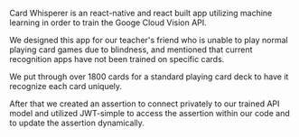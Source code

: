 Card Whisperer is an react-native and react built app utilizing machine learning in order to train the Googe Cloud Vision API. 

We designed this app for our teacher's friend who is unable to play normal playing card games due to blindness, and mentioned that
current recognition apps have not been trained on specific cards. 

We put through over 1800 cards for a standard playing card deck to have it recognize each card uniquely. 

After that we created an assertion to connect privately to our trained API model and utilized JWT-simple to 
access the assertion within our code and to update the assertion dynamically. 
